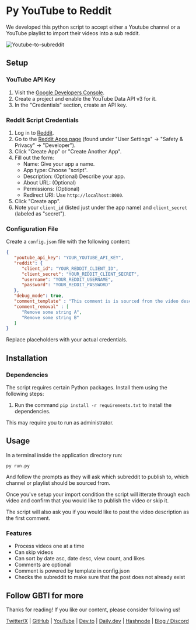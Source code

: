 # Py YouTube to Reddit

We developed this python script to accept either a Youtube channel or a YouTube playlist to import their videos into a sub reddit.

![Youtube-to-subreddit](https://github.com/gbti-labs/py-youtube-to-subreddit/assets/125175036/846e7d43-924d-4c7c-ab5b-58135e803276)

## Setup

### YouTube API Key
1. Visit the [Google Developers Console](https://console.developers.google.com/).
2. Create a project and enable the YouTube Data API v3 for it.
3. In the "Credentials" section, create an API key.

### Reddit Script Credentials
1. Log in to [Reddit](https://www.reddit.com/).
2. Go to the [Reddit Apps page](https://www.reddit.com/prefs/apps) (found under "User Settings" -> "Safety & Privacy" -> "Developer").
3. Click "Create App" or "Create Another App".
4. Fill out the form:
   - Name: Give your app a name.
   - App type: Choose "script".
   - Description: (Optional) Describe your app.
   - About URL: (Optional)
   - Permissions: (Optional)
   - Redirect URI: Use `http://localhost:8080`.
5. Click "Create app".
6. Note your `client_id` (listed just under the app name) and `client_secret` (labeled as "secret").

### Configuration File
Create a `config.json` file with the following content:

```json
{
   "youtube_api_key": "YOUR_YOUTUBE_API_KEY",
   "reddit": {
      "client_id": "YOUR_REDDIT_CLIENT_ID",
      "client_secret": "YOUR_REDDIT_CLIENT_SECRET",
      "username": "YOUR_REDDIT_USERNAME",
      "password": "YOUR_REDDIT_PASSWORD"
   },
   "debug_mode": true,
   "comment_template" : "This comment is is sourced from the video description:\r\n\r\n\"{youtube.description}\"",
   "comment_removal" : [
      "Remove some string A",
      "Remove some string B"
   ]
}
```

Replace placeholders with your actual credentials.

## Installation

### Dependencies
The script requires certain Python packages. Install them using the following steps:

1. Run the command ``pip install -r requirements.txt`` to install the dependencies.

This may require you to run as administrator. 

## Usage

In a terminal inside the application directory run:

```
py run.py
```
And follow the prompts as they will ask which subreddit to publish to, which channel or playlist should be sourced from. 

Once you've setup your import condition the script will itterate through each video and confirm that you would like to publish the video or skip it. 

The script will also ask you if you would like to post the video description as the first comment. 

### Features

* Process videos one at a time
* Can skip videos
* Can sort by date asc, date desc, view count, and likes
* Comments are optional
* Comment is powered by template in config.json
* Checks the subreddit to make sure that the post does not already exist

## Follow GBTI for more

Thanks for reading! If you like our content, please consider following us!

[Twitter/X](https://twitter.com/gbtilabs) | [GitHub](https://github.com/gbti-labs) | [YouTube](https://www.youtube.com/channel/UCh4FjB6r4oWQW-QFiwqv-UA) | [Dev.to](https://dev.to/gbti) | [Daily.dev](https://dly.to/zfCriM6JfRF) | [Hashnode](https://gbti.hashnode.dev/) | [Blog / Discord](https://gbti.io)

